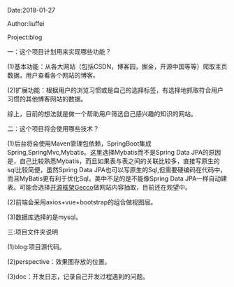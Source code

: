 Date:2018-01-27   

Author:liuffei

Project:blog

一：这个项目计划用来实现哪些功能？

(1)基本功能：从各大网站（包括CSDN，博客园，掘金，开源中国等等）爬取主页数据，用户查看各个网站的博客。

(2)扩展功能：根据用户的浏览习惯或是自己的选择标签，有选择地抓取符合用户习惯的其他博客网站的数据。

综上，目前的想法就是做一个帮助用户筛选自己感兴趣的知识的网站。

二：这个项目将会使用哪些技术？

(1)后台将会使用Maven管理包依赖，SpringBoot集成Spring,SpringMvc,Mybatis。这里选择Mybatis而不是Spring Data JPA的原因是，自己比较熟悉Mybatis，而且如果表与表之间的关联比较多，直接写原生的sql比较简便，虽然Spring Data JPA也可以写原生的Sql,但需要硬编码在代码中，而且MyBatis更有利于优化Sql，美中不足的是不能像Spring Data JPA一样自动建表。可能会选择[开源框架Gecco](http://www.geccocrawler.com/)做网站内容抽取，目前还在观望中。

(2)前端会采用axios+vue+bootstrap的组合做视图层。

(3)数据库选择的是mysql。

三:项目文件夹说明

(1)blog:项目源代码。

(2)perspective：效果图存放的位置。

(3)doc：开发日志，记录自己开发过程遇到的问题。
